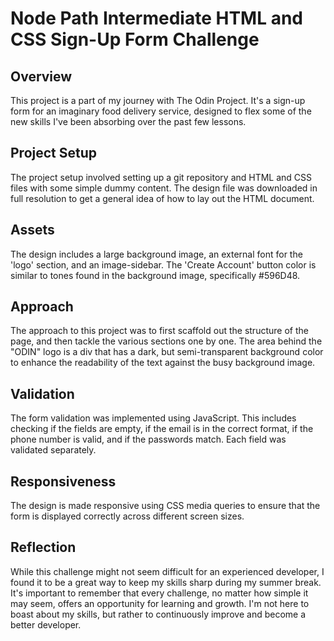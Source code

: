 # Node Path Intermediate HTML and CSS Sign-Up Form Challenge

## Overview

This project is a part of my journey with The Odin Project. It's a sign-up form for an imaginary food delivery service, designed to flex some of the new skills I've been absorbing over the past few lessons.

## Project Setup

The project setup involved setting up a git repository and HTML and CSS files with some simple dummy content. The design file was downloaded in full resolution to get a general idea of how to lay out the HTML document.

## Assets

The design includes a large background image, an external font for the 'logo' section, and an image-sidebar. The 'Create Account' button color is similar to tones found in the background image, specifically #596D48.

## Approach

The approach to this project was to first scaffold out the structure of the page, and then tackle the various sections one by one. The area behind the "ODIN" logo is a div that has a dark, but semi-transparent background color to enhance the readability of the text against the busy background image.

## Validation

The form validation was implemented using JavaScript. This includes checking if the fields are empty, if the email is in the correct format, if the phone number is valid, and if the passwords match. Each field was validated separately.

## Responsiveness

The design is made responsive using CSS media queries to ensure that the form is displayed correctly across different screen sizes.

## Reflection

While this challenge might not seem difficult for an experienced developer, I found it to be a great way to keep my skills sharp during my summer break. It's important to remember that every challenge, no matter how simple it may seem, offers an opportunity for learning and growth. I'm not here to boast about my skills, but rather to continuously improve and become a better developer.
